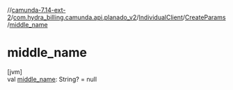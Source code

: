//[camunda-7.14-ext-2](../../../../index.md)/[com.hydra_billing.camunda.api.planado_v2](../../index.md)/[IndividualClient](../index.md)/[CreateParams](index.md)/[middle_name](middle_name.md)

# middle_name

[jvm]\
val [middle_name](middle_name.md): String? = null
